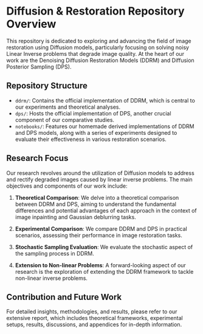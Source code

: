# Diffusion & Restoration Repository Overview

This repository is dedicated to exploring and advancing the field of image restoration using Diffusion models, particularly focusing on solving noisy Linear Inverse problems that degrade image quality. At the heart of our work are the Denoising Diffusion Restoration Models (DDRM) and Diffusion Posterior Sampling (DPS).

## Repository Structure

- `ddrm/`: Contains the official implementation of DDRM, which is central to our experiments and theoretical analyses.
- `dps/`: Hosts the official implementation of DPS, another crucial component of our comparative studies.
- `notebooks/`: Features our homemade derived implementations of DDRM and DPS models, along with a series of experiments designed to evaluate their effectiveness in various restoration scenarios.

## Research Focus

Our research revolves around the utilization of Diffusion models to address and rectify degraded images caused by linear inverse problems. The main objectives and components of our work include:

1. **Theoretical Comparison**: We delve into a theoretical comparison between DDRM and DPS, aiming to understand the fundamental differences and potential advantages of each approach in the context of image inpainting and Gaussian deblurring tasks.

2. **Experimental Comparison**: We compare DDRM and DPS in practical scenarios, assessing their performance in image restoration tasks.

3. **Stochastic Sampling Evaluation**: We evaluate the stochastic aspect of the sampling process in DDRM.

4. **Extension to Non-linear Problems**: A forward-looking aspect of our research is the exploration of extending the DDRM framework to tackle non-linear inverse problems.
   
## Contribution and Future Work

For detailed insights, methodologies, and results, please refer to our extensive report, which includes theoretical frameworks, experimental setups, results, discussions, and appendices for in-depth information.
